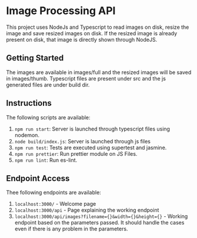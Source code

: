 # Image Processing API

This project uses NodeJs and Typescript to read images on disk, resize the image and save resized images on disk. If the resized image is already present on disk, that image is directly shown through NodeJS.

## Getting Started

The images are available in images/full and the resized images will be saved in images/thumb. Typescript files are present under src and the js generated files are under build dir.

## Instructions

The following scripts are available:

1. `npm run start`: Server is launched through typescript files using nodemon.
2. `node build/index.js`: Server is launched through js files
3. `npm run test`: Tests are executed using supertest and jasmine.
4. `npm run prettier`: Run prettier module on JS Files.
5. `npm run lint`: Run es-lint.

## Endpoint Access

Thee following endpoints are available:

1. `localhost:3000/` - Welcome page
2. `localhost:3000/api` - Page explaining the working endpoint
3. `localhost:3000/api/images?filename={}&width={}&height={}` - Working endpoint based on the parameters passed. It should handle the cases even if there is any problem in the parameters.